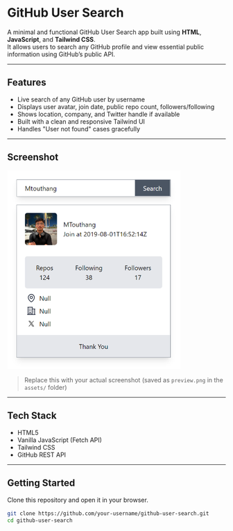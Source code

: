 # GitHub User Search

A minimal and functional GitHub User Search app built using **HTML**, **JavaScript**, and **Tailwind CSS**.  
It allows users to search any GitHub profile and view essential public information using GitHub’s public API.

---

## Features

- Live search of any GitHub user by username
- Displays user avatar, join date, public repo count, followers/following
- Shows location, company, and Twitter handle if available
- Built with a clean and responsive Tailwind UI
- Handles "User not found" cases gracefully

---

## Screenshot

<img src="./assets/snip.png" alt="GitHub User Search preview" width="400"/>

> Replace this with your actual screenshot (saved as `preview.png` in the `assets/` folder)

---

## Tech Stack

- HTML5
- Vanilla JavaScript (Fetch API)
- Tailwind CSS
- GitHub REST API

---

## Getting Started

Clone this repository and open it in your browser.

```bash
git clone https://github.com/your-username/github-user-search.git
cd github-user-search
